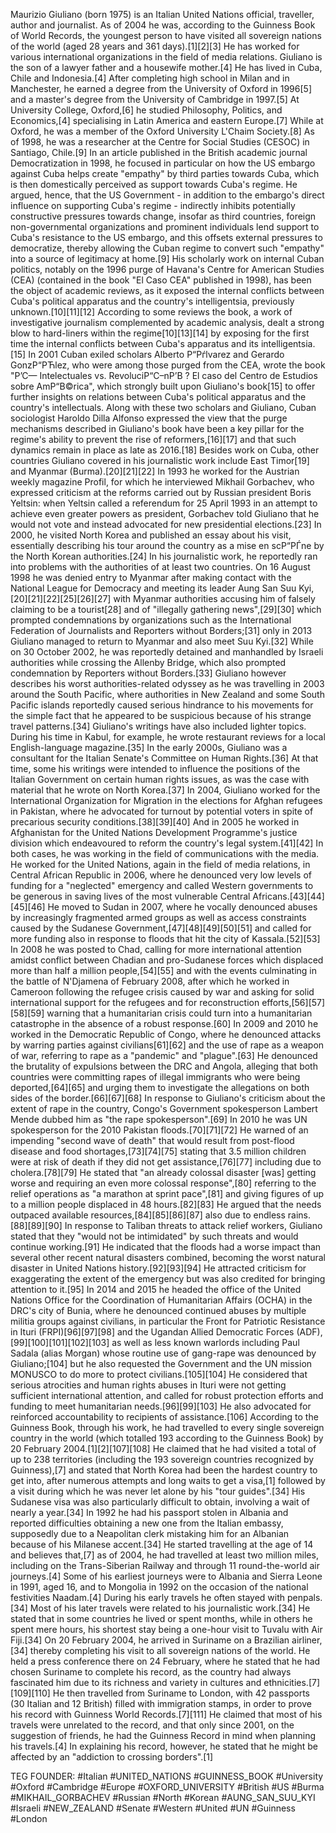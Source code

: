 Maurizio Giuliano (born 1975) is an Italian United Nations official, traveller, author and journalist. As of 2004 he was, according to the Guinness Book of World Records, the youngest person to have visited all sovereign nations of the world (aged 28 years and 361 days).[1][2][3] He has worked for various international organizations in the field of media relations.
Giuliano is the son of a lawyer father and a housewife mother.[4] He has lived in Cuba, Chile and Indonesia.[4]
After completing high school in Milan and in Manchester, he earned a degree from the University of Oxford in 1996[5] and a master's degree from the University of Cambridge in 1997.[5] At University College, Oxford,[6] he studied Philosophy, Politics, and Economics,[4] specialising in Latin America and eastern Europe.[7] While at Oxford, he was a member of the Oxford University L'Chaim Society.[8]
As of 1998, he was a researcher at the Centre for Social Studies (CESOC) in Santiago, Chile.[9]
In an article published in the British academic journal Democratization in 1998, he focused in particular on how the US embargo against Cuba helps create "empathy" by third parties towards Cuba, which is then domestically perceived as support towards Cuba's regime.  He argued, hence, that the US Government - in addition to the embargo's direct influence on supporting Cuba's regime - indirectly inhibits potentially constructive pressures towards change, insofar as third countries, foreign non-governmental organizations and prominent individuals lend support to Cuba's resistance to the US embargo, and this offsets external pressures to democratize, thereby allowing the Cuban regime to convert such "empathy" into a source of legitimacy at home.[9]
His scholarly work on internal Cuban politics, notably on the 1996 purge of Havana's Centre for American Studies (CEA) (contained in the book "El Caso CEA" published in 1998), has been the object of academic reviews, as it exposed the internal conflicts between Cuba's political apparatus and the country's intelligentsia, previously unknown.[10][11][12] According to some reviews the book, a work of investigative journalism complemented by academic analysis, dealt a strong blow to hard-liners within the regime[10][13][14] by exposing for the first time the internal conflicts between Cuba's apparatus and its intelligentsia.[15] In 2001 Cuban exiled scholars Alberto Р“Рѓlvarez and Gerardo GonzР“РЋlez, who were among those purged from the CEA, wrote the book "Р’С— Intelectuales vs. RevoluciР“С–nР’В ?  El caso del Centro de Estudios sobre AmР“В©rica", which strongly built upon Giuliano's book[15] to offer further insights on relations between Cuba's political apparatus and the country's intellectuals. Along with these two scholars and Giuliano, Cuban sociologist Haroldo Dilla Alfonso 
expressed the view that the purge mechanisms described in Giuliano's book have been a key pillar for the regime's ability to prevent the rise of reformers,[16][17] and that such dynamics remain in place as late as 2016.[18]
Besides work on Cuba, other countries Giuliano covered in his journalistic work include East Timor[19] and Myanmar (Burma).[20][21][22] In 1993 he worked for the Austrian weekly magazine Profil, for which he interviewed Mikhail Gorbachev, who expressed criticism at the reforms carried out by Russian president Boris Yeltsin: when Yeltsin called a referendum for 25 April 1993 in an attempt to achieve even greater powers as president, Gorbachev told Giuliano that he would not vote and instead advocated for new presidential elections.[23]
In 2000, he visited North Korea and published an essay about his visit, essentially describing his tour around the country as a mise en scР“РЃne by the North Korean authorities.[24]
In his journalistic work, he reportedly ran into problems with the authorities of at least two countries.  On 16 August 1998 he was denied entry to Myanmar after making contact with the National League for Democracy and meeting its leader Aung San Suu Kyi,[20][21][22][25][26][27] with Myanmar authorities accusing him of falsely claiming to be a tourist[28] and of "illegally gathering news",[29][30] which prompted condemnations by organizations such as the International Federation of Journalists and Reporters without Borders;[31] only in 2013 Giuliano managed to return to Myanmar and also meet Suu Kyi.[32] While on 30 October 2002, he was reportedly detained and manhandled by Israeli authorities while crossing the Allenby Bridge, which also prompted condemnation by Reporters without Borders.[33] Giuliano however describes his worst authorities-related odyssey as he was travelling in 2003 around the South Pacific, where authorities in New Zealand and some South Pacific islands reportedly caused serious hindrance to his movements for the simple fact that he appeared to be suspicious because of his strange travel patterns.[34]
Giuliano's writings have also included lighter topics.  During his time in Kabul, for example, he wrote restaurant reviews for a local English-language magazine.[35]
In the early 2000s, Giuliano was a consultant for the Italian Senate's Committee on Human Rights.[36] At that time, some his writings were intended to influence the positions of the Italian Government on certain human rights issues, as was the case with material that he wrote on North Korea.[37]
In 2004, Giuliano worked for the International Organization for Migration in the elections for Afghan refugees in Pakistan, where he advocated for turnout by potential voters in spite of precarious security conditions.[38][39][40] And in 2005 he worked in Afghanistan for the United Nations Development Programme's justice division which endeavoured to reform the country's legal system.[41][42] In both cases, he was working in the field of communications with the media.
He worked for the United Nations, again in the field of media relations, in Central African Republic in 2006, where he denounced very low levels of funding for a "neglected" emergency and called Western governments to be generous in saving lives of the most vulnerable Central Africans.[43][44][45][46] He moved to Sudan in 2007, where he vocally denounced abuses by increasingly fragmented armed groups as well as access constraints caused by the Sudanese Government,[47][48][49][50][51] and called for more funding also in response to floods that hit the city of Kassala.[52][53] In 2008 he was posted to Chad, calling for more international attention amidst conflict between Chadian and pro-Sudanese forces which displaced more than half a million people,[54][55] and with the events culminating in the battle of N'Djamena of February 2008, after which he worked in Cameroon following the refugee crisis caused by war and asking for solid international support for the refugees and for reconstruction efforts,[56][57][58][59] warning that a humanitarian crisis could turn into a humanitarian catastrophe in the absence of a robust response.[60]
In 2009 and 2010 he worked in the Democratic Republic of Congo, where he denounced attacks by warring parties against civilians[61][62] and the use of rape as a weapon of war, referring to rape as a "pandemic" and "plague".[63] He denounced the brutality of expulsions between the DRC and Angola, alleging that both countries were committing rapes of illegal immigrants who were being deported,[64][65] and urging them to investigate the allegations on both sides of the border.[66][67][68] In response to Giuliano's criticism about the extent of rape in the country, Congo's Government spokesperson Lambert Mende dubbed him as "the rape spokesperson".[69]
In 2010 he was UN spokesperson for the 2010 Pakistan floods.[70][71][72] He warned of an impending "second wave of death" that would result from post-flood disease and food shortages,[73][74][75] stating that 3.5 million children were at risk of death if they did not get assistance,[76][77] including due to cholera.[78][79] He stated that "an already colossal disaster [was] getting worse and requiring an even more colossal response",[80] referring to the relief operations as "a marathon at sprint pace",[81] and giving figures of up to a million people displaced in 48 hours.[82][83] He argued that the needs outpaced available resources,[84][85][86][87] also due to endless rains.[88][89][90] In response to Taliban threats to attack relief workers, Giuliano stated that they "would not be intimidated" by such threats and would continue working.[91] He indicated that the floods had a worse impact than several other recent natural disasters combined, becoming the worst natural disaster in United Nations history.[92][93][94] He attracted criticism for exaggerating the extent of the emergency but was also credited for bringing attention to it.[95]
In 2014 and 2015 he headed the office of the United Nations Office for the Coordination of Humanitarian Affairs (OCHA) in the DRC's city of Bunia, where he denounced continued abuses by multiple militia groups against civilians, in particular the Front for Patriotic Resistance in Ituri (FRPI)[96][97][98] and the Ugandan Allied Democratic Forces (ADF),[99][100][101][102][103] as well as less known warlords including Paul Sadala (alias Morgan) whose routine use of gang-rape was denounced by Giuliano;[104] but he also requested the Government and the UN mission MONUSCO to do more to protect civilians.[105][104] He considered that serious atrocities and human rights abuses in Ituri were not getting sufficient international attention, and called for robust protection efforts and funding to meet humanitarian needs.[96][99][103] He also advocated for reinforced accountability to recipients of assistance.[106]
According to the Guinness Book, through his work, he had travelled to every single sovereign country in the world (which totalled 193 according to the Guinness Book) by 20 February 2004.[1][2][107][108] He claimed that he had visited a total of up to 238 territories (including the 193 sovereign countries recognized by Guinness),[7] and stated that North Korea had been the hardest country to get into, after numerous attempts and long waits to get a visa,[1] followed by a visit during which he was never let alone by his "tour guides".[34] His Sudanese visa was also particularly difficult to obtain, involving a wait of nearly a year.[34] In 1992 he had his passport stolen in Albania and reported difficulties obtaining a new one from the Italian embassy, supposedly due to a Neapolitan clerk mistaking him for an Albanian because of his Milanese accent.[34]
He started travelling at the age of 14 and believes that,[7] as of 2004, he had travelled at least two million miles, including on the Trans-Siberian Railway and through 11 round-the-world air journeys.[4] Some of his earliest journeys were to Albania and Sierra Leone in 1991, aged 16, and to Mongolia in 1992 on the occasion of the national festivities Naadam.[4] During his early travels he often stayed with penpals.[34] Most of his later travels were related to his journalistic work.[34] He stated that in some countries he lived or spent months, while in others he spent mere hours, his shortest stay being a one-hour visit to Tuvalu with Air Fiji.[34]
On 20 February 2004, he arrived in Suriname on a Brazilian airliner,[34] thereby completing his visit to all sovereign nations of the world.  He held a press conference there on 24 February, where he stated that he had chosen Suriname to complete his record, as the country had always fascinated him due to its richness and variety in cultures and ethnicities.[7][109][110]
He then travelled from Suriname to London, with 42 passports (30 Italian and 12 British) filled with immigration stamps, in order to prove his record with Guinness World Records.[7][111] He claimed that most of his travels were unrelated to the record, and that only since 2001, on the suggestion of friends, he had the Guinness Record in mind when planning his travels.[4] In explaining his record, however, he stated that he might be affected by an "addiction to crossing borders".[1]


TEG FOUNDER:
#Italian
#UNITED_NATIONS
#GUINNESS_BOOK
#University
#Oxford
#Cambridge
#Europe
#OXFORD_UNIVERSITY
#British
#US
#Burma
#MIKHAIL_GORBACHEV
#Russian
#North
#Korean
#AUNG_SAN_SUU_KYI
#Israeli
#NEW_ZEALAND
#Senate
#Western
#United
#UN
#Guinness
#London